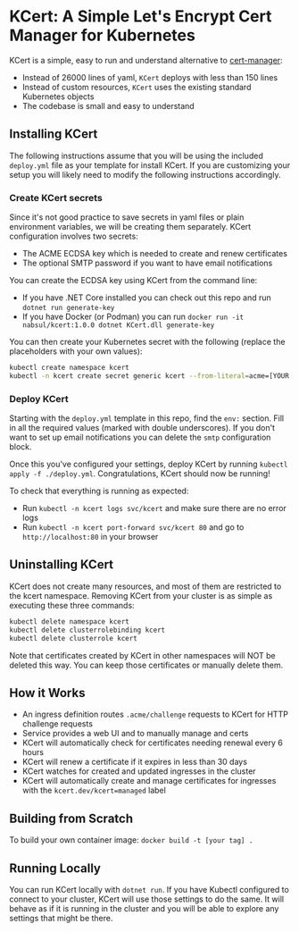 # KCert: A Simple Let's Encrypt Cert Manager for Kubernetes

KCert is a simple, easy to run and understand alternative to [cert-manager](https://github.com/jetstack/cert-manager):

- Instead of 26000 lines of yaml, `KCert` deploys with less than 150 lines
- Instead of custom resources, `KCert` uses the existing standard Kubernetes objects
- The codebase is small and easy to understand

## Installing KCert

The following instructions assume that you will be using the included `deploy.yml` file as your template for install KCert.
If you are customizing your setup you will likely need to modify the following instructions accordingly.

### Create KCert secrets

Since it's not good practice to save secrets in yaml files or plain environment variables,
we will be creating them separately. KCert configuration involves two secrets:

- The ACME ECDSA key which is needed to create and renew certificates
- The optional SMTP password if you want to have email notifications

You can create the ECDSA key using KCert from the command line:

- If you have .NET Core installed you can check out this repo and run `dotnet run generate-key`
- If you have Docker (or Podman) you can run `docker run -it nabsul/kcert:1.0.0 dotnet KCert.dll generate-key`

You can then create your Kubernetes secret with the following (replace the placeholders with your own values):

```sh
kubectl create namespace kcert
kubectl -n kcert create secret generic kcert --from-literal=acme=[YOUR ACME KEY] --from-literal=smtp=[YOUR SMTP PASSWORD]
```

### Deploy KCert

Starting with the `deploy.yml` template in this repo, find the `env:` section.
Fill in all the required values (marked with double underscores).
If you don't want to set up email notifications you can delete the `smtp` configuration block.

Once this you've configured your settings, deploy KCert by running `kubectl apply -f ./deploy.yml`.
Congratulations, KCert should now be running!

To check that everything is running as expected:

- Run `kubectl -n kcert logs svc/kcert` and make sure there are no error logs
- Run `kubectl -n kcert port-forward svc/kcert 80` and go to `http://localhost:80` in your browser

## Uninstalling KCert

KCert does not create many resources, and most of them are restricted to the kcert namespace.
Removing KCert from your cluster is as simple as executing these three commands:

```sh
kubectl delete namespace kcert
kubectl delete clusterrolebinding kcert
kubectl delete clusterrole kcert
```

Note that certificates created by KCert in other namespaces will NOT be deleted this way.
You can keep those certificates or manually delete them.

## How it Works

- An ingress definition routes `.acme/challenge` requests to KCert for HTTP challenge requests
- Service provides a web UI and to manually manage and certs
- KCert will automatically check for certificates needing renewal every 6 hours
- KCert will renew a certificate if it expires in less than 30 days
- KCert watches for created and updated ingresses in the cluster
- KCert will automatically create and manage certificates for ingresses with the `kcert.dev/kcert=managed` label

## Building from Scratch

To build your own container image: `docker build -t [your tag] .`

## Running Locally

You can run KCert locally with `dotnet run`.
If you have Kubectl configured to connect to your cluster,
KCert will use those settings to do the same.
It will behave as if it is running in the cluster and you will be able to explore any settings that might be there.

